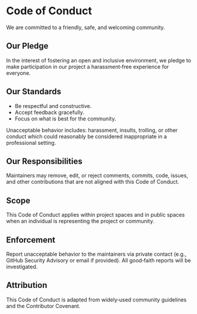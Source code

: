 # Code of Conduct

We are committed to a friendly, safe, and welcoming community.

## Our Pledge

In the interest of fostering an open and inclusive environment, we pledge to make participation in our project a harassment‑free experience for everyone.

## Our Standards

- Be respectful and constructive.
- Accept feedback gracefully.
- Focus on what is best for the community.

Unacceptable behavior includes: harassment, insults, trolling, or other conduct which could reasonably be considered inappropriate in a professional setting.

## Our Responsibilities

Maintainers may remove, edit, or reject comments, commits, code, issues, and other contributions that are not aligned with this Code of Conduct.

## Scope

This Code of Conduct applies within project spaces and in public spaces when an individual is representing the project or community.

## Enforcement

Report unacceptable behavior to the maintainers via private contact (e.g., GitHub Security Advisory or email if provided). All good‑faith reports will be investigated.

## Attribution

This Code of Conduct is adapted from widely‑used community guidelines and the Contributor Covenant.
